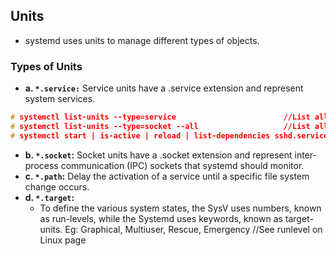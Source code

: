 ## Units
- systemd uses units to manage different types of objects. 

### Types of Units
- **a. `*.service:`** Service units have a .service extension and represent system services.
```c
# systemctl list-units --type=service                        //List all service units installed 
# systemctl list-units --type=socket --all                   //List all socket units, active and inactive
# systemctl start | is-active | reload | list-dependencies sshd.service       //View status/reaload/list-dependencies of service
```    
- **b. `*.socket`:** Socket units have a .socket extension and represent inter-process communication (IPC) sockets that systemd should monitor. 
- **c. `*.path`:** Delay the activation of a service until a specific file system change occurs.
- **d. `*.target`:** 
  - To define the various system states, the SysV uses numbers, known as run-levels, while the Systemd uses keywords, known as target-units. Eg: Graphical, Multiuser, Rescue, Emergency    //See runlevel on Linux page

